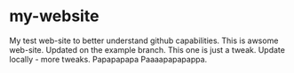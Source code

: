 # my-website
My test web-site to better understand github capabilities.
This is awsome web-site.
Updated on the example branch.
This one is just a tweak.
Update locally - more tweaks.
Papapapapa Paaaapapapappa.
